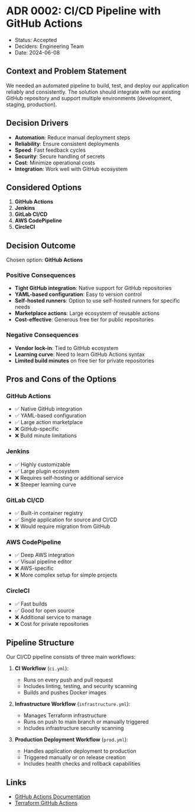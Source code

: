 # ADR 0002: CI/CD Pipeline with GitHub Actions

* Status: Accepted
* Deciders: Engineering Team
* Date: 2024-06-08

## Context and Problem Statement

We needed an automated pipeline to build, test, and deploy our application reliably and consistently. The solution should integrate with our existing GitHub repository and support multiple environments (development, staging, production).

## Decision Drivers

* **Automation**: Reduce manual deployment steps
* **Reliability**: Ensure consistent deployments
* **Speed**: Fast feedback cycles
* **Security**: Secure handling of secrets
* **Cost**: Minimize operational costs
* **Integration**: Work well with GitHub ecosystem

## Considered Options

1. **GitHub Actions**
2. **Jenkins**
3. **GitLab CI/CD**
4. **AWS CodePipeline**
5. **CircleCI**

## Decision Outcome

Chosen option: **GitHub Actions**

### Positive Consequences

* **Tight GitHub integration**: Native support for GitHub repositories
* **YAML-based configuration**: Easy to version control
* **Self-hosted runners**: Option to use self-hosted runners for specific needs
* **Marketplace actions**: Large ecosystem of reusable actions
* **Cost-effective**: Generous free tier for public repositories

### Negative Consequences

* **Vendor lock-in**: Tied to GitHub ecosystem
* **Learning curve**: Need to learn GitHub Actions syntax
* **Limited build minutes** on free tier for private repositories

## Pros and Cons of the Options

### GitHub Actions

* ✅ Native GitHub integration
* ✅ YAML-based configuration
* ✅ Large action marketplace
* ❌ GitHub-specific
* ❌ Build minute limitations

### Jenkins

* ✅ Highly customizable
* ✅ Large plugin ecosystem
* ❌ Requires self-hosting or additional service
* ❌ Steeper learning curve

### GitLab CI/CD

* ✅ Built-in container registry
* ✅ Single application for source and CI/CD
* ❌ Would require migration from GitHub

### AWS CodePipeline

* ✅ Deep AWS integration
* ✅ Visual pipeline editor
* ❌ AWS-specific
* ❌ More complex setup for simple projects

### CircleCI

* ✅ Fast builds
* ✅ Good for open source
* ❌ Additional service to manage
* ❌ Cost for private repositories

## Pipeline Structure

Our CI/CD pipeline consists of three main workflows:

1. **CI Workflow** (`ci.yml`):
   - Runs on every push and pull request
   - Includes linting, testing, and security scanning
   - Builds and pushes Docker images

2. **Infrastructure Workflow** (`infrastructure.yml`):
   - Manages Terraform infrastructure
   - Runs on push to main branch or manually triggered
   - Includes infrastructure security scanning

3. **Production Deployment Workflow** (`prod.yml`):
   - Handles application deployment to production
   - Triggered manually or on release creation
   - Includes health checks and rollback capabilities

## Links

* [GitHub Actions Documentation](https://docs.github.com/en/actions)
* [Terraform GitHub Actions](https://github.com/hashicorp/setup-terraform)
